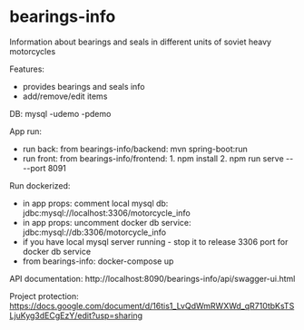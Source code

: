 # bearings-info
Information about bearings and seals in different units of soviet heavy motorcycles

Features:
- provides bearings and seals info
- add/remove/edit items

DB: mysql -udemo -pdemo

App run:
- run back: from bearings-info/backend: mvn spring-boot:run
- run front: from bearings-info/frontend: 1. npm install 2. npm run serve -- --port 8091

Run dockerized:
- in app props: comment local mysql db: jdbc:mysql://localhost:3306/motorcycle_info 
- in app props: uncomment docker db service: jdbc:mysql://db:3306/motorcycle_info
- if you have local mysql server running - stop it to release 3306 port for docker db service
- from bearings-info: docker-compose up

API documentation: 
http://localhost:8090/bearings-info/api/swagger-ui.html

Project protection:
https://docs.google.com/document/d/16tis1_LvQdWmRWXWd_qR710tbKsTSLjuKyg3dECgEzY/edit?usp=sharing
